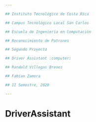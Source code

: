 ```yaml
---

## Instituto Tecnológico de Costa Rica

## Campus Tecnológico Local San Carlos

## Escuela de Ingeniería en Computación

## Reconocimiento de Patrones 

## Segundo Proyecto 

## Driver Assistant :computer:

## Randald Villegas Brenes

## Fabian Zamora

## II Semestre, 2020

---
```


# DriverAssistant
